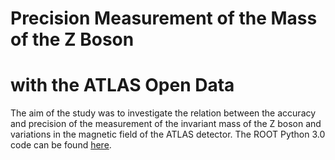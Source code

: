 # Precision Measurement of the Mass of the Z Boson
# with the ATLAS Open Data
The aim of the study was to investigate the relation between the accuracy and precision of the measurement of the invariant mass of the Z boson and variations in the magnetic field of the ATLAS detector. The ROOT Python 3.0 code can be found [here](https://github.com/EdvinSiewertson/Z_boson_ATLAS/blob/main/main.py).
